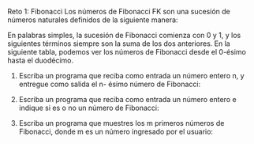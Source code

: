 Reto 1: Fibonacci
Los números de Fibonacci FK son una sucesión de números naturales definidos de la siguiente
manera:

En palabras simples, la sucesión de Fibonacci comienza con 0 y 1, y los siguientes términos siempre
son la suma de los dos anteriores.
En la siguiente tabla, podemos ver los números de Fibonacci desde el 0-ésimo hasta el duodécimo.

1. Escriba un programa que reciba como entrada un número entero n, y entregue como salida el n-
ésimo número de Fibonacci:

2. Escriba un programa que reciba como entrada un número entero e indique si es o no un número
de Fibonacci:

3. Escriba un programa que muestres los m primeros números de Fibonacci, donde m es un número
ingresado por el usuario:
